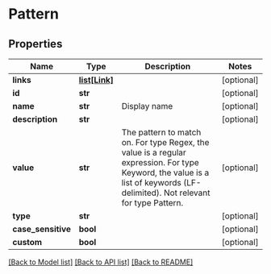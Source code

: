 # Pattern

## Properties
Name | Type | Description | Notes
------------ | ------------- | ------------- | -------------
**links** | [**list[Link]**](Link.md) |  | [optional] 
**id** | **str** |  | [optional] 
**name** | **str** | Display name | [optional] 
**description** | **str** |  | [optional] 
**value** | **str** | The pattern to match on. For type Regex, the value is a regular expression. For type Keyword, the value is a list of keywords (LF-delimited).  Not relevant for type Pattern. | [optional] 
**type** | **str** |  | [optional] 
**case_sensitive** | **bool** |  | [optional] 
**custom** | **bool** |  | [optional] 

[[Back to Model list]](../README.md#documentation-for-models) [[Back to API list]](../README.md#documentation-for-api-endpoints) [[Back to README]](../README.md)


